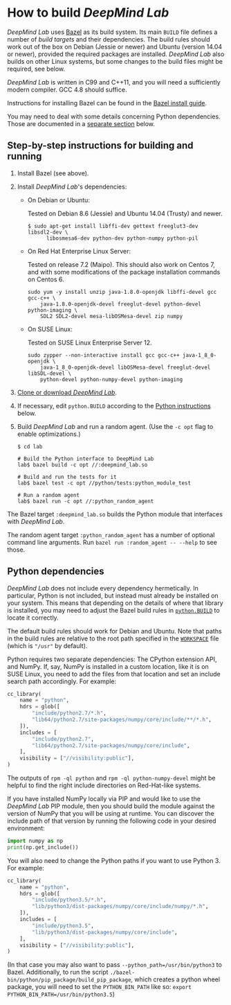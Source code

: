 # How to build *DeepMind Lab*




*DeepMind Lab* uses [Bazel](https://bazel.build/) as its build system. Its main
`BUILD` file defines a number of *build targets* and their dependencies. The
build rules should work out of the box on Debian (Jessie or newer) and Ubuntu
(version 14.04 or newer), provided the required packages are installed.
*DeepMind Lab* also builds on other Linux systems, but some changes to the build
files might be required, see below.

*DeepMind Lab* is written in C99 and C++11, and you will need a sufficiently
modern compiler. GCC 4.8 should suffice.

Instructions for installing Bazel can be found in the [Bazel install
guide](https://docs.bazel.build/versions/master/install.html).

You may need to deal with some details concerning Python dependencies. Those
are documented in a [separate section](#python-dependencies) below.

## Step-by-step instructions for building and running

1. Install Bazel (see above).

2. Install *DeepMind Lab*'s dependencies:

   * On Debian or Ubuntu:

     Tested on Debian 8.6 (Jessie) and Ubuntu 14.04 (Trusty) and newer.

     ```shell
     $ sudo apt-get install libffi-dev gettext freeglut3-dev libsdl2-dev \
           libosmesa6-dev python-dev python-numpy python-pil
     ```

   * On Red Hat Enterprise Linux Server:

     Tested on release 7.2 (Maipo). This should also work on Centos 7, and with
     some modifications of the package installation commands on Centos 6.

     ```shell
     sudo yum -y install unzip java-1.8.0-openjdk libffi-devel gcc gcc-c++ \
         java-1.8.0-openjdk-devel freeglut-devel python-devel python-imaging \
         SDL2 SDL2-devel mesa-libOSMesa-devel zip numpy
     ```

   * On SUSE Linux:

     Tested on SUSE Linux Enterprise Server 12.

     ```shell
     sudo zypper --non-interactive install gcc gcc-c++ java-1_8_0-openjdk \
         java-1_8_0-openjdk-devel libOSMesa-devel freeglut-devel libSDL-devel \
         python-devel python-numpy-devel python-imaging
     ```

3. [Clone or download *DeepMind Lab*](https://github.com/deepmind/lab).

4. If necessary, edit `python.BUILD` according to the [Python
   instructions](#python-dependencies) below.

5. Build *DeepMind Lab* and run a random agent. (Use the `-c opt` flag to enable
   optimizations.)

   ```shell
   $ cd lab

   # Build the Python interface to DeepMind Lab
   lab$ bazel build -c opt //:deepmind_lab.so

   # Build and run the tests for it
   lab$ bazel test -c opt //python/tests:python_module_test

   # Run a random agent
   lab$ bazel run -c opt //:python_random_agent
   ```

The Bazel target `:deepmind_lab.so` builds the Python module that interfaces
with *DeepMind Lab*.

The random agent target `:python_random_agent` has a number of optional command line
arguments. Run `bazel run :random_agent -- --help` to see those.

## Python dependencies

*DeepMind Lab* does not include every dependency hermetically. In particular,
Python is not included, but instead must already be installed on your
system. This means that depending on the details of where that library is
installed, you may need to adjust the Bazel build rules in
[`python.BUILD`](../../python.BUILD) to locate it correctly.

The default build rules should work for Debian and Ubuntu. Note that paths in
the build rules are relative to the root path specified in the
[`WORKSPACE`](../../WORKSPACE) file (which is `"/usr"` by default).

Python requires two separate dependencies: The CPython extension API, and NumPy.
If, say, NumPy is installed in a custom location, like it is on SUSE Linux, you
need to add the files from that location and set an include search path
accordingly. For example:

```python
cc_library(
    name = "python",
    hdrs = glob([
        "include/python2.7/*.h",
        "lib64/python2.7/site-packages/numpy/core/include/**/*.h",
    ]),
    includes = [
        "include/python2.7",
        "lib64/python2.7/site-packages/numpy/core/include",
    ],
    visibility = ["//visibility:public"],
)
```
The outputs of `rpm -ql python` and `rpm -ql python-numpy-devel` might be
helpful to find the right include directories on Red-Hat-like systems.

If you have installed NumPy locally via PIP and would like to use the *DeepMind
Lab* PIP module, then you should build the module against the version of NumPy
that you will be using at runtime. You can discover the include path of that
version by running the following code in your desired environment:

```python
import numpy as np
print(np.get_include())
```

You will also need to change the Python paths if you want to use Python 3. For
example:

```python
cc_library(
    name = "python",
    hdrs = glob([
        "include/python3.5/*.h",
        "lib/python3/dist-packages/numpy/core/include/numpy/*.h",
    ]),
    includes = [
        "include/python3.5",
        "lib/python3/dist-packages/numpy/core/include",
    ],
    visibility = ["//visibility:public"],
)
```

(In that case you may also want to pass `--python_path=/usr/bin/python3` to
Bazel. Additionally, to run the script `./bazel-bin/python/pip_package/build_pip_package`, which creates a python wheel package, you will need to set the `PYTHON_BIN_PATH` like so: `export PYTHON_BIN_PATH=/usr/bin/python3.5`)


